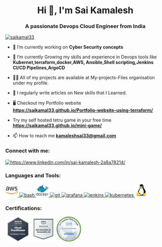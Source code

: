 <h1 align="center">Hi 👋, I'm Sai Kamalesh </h1>
<h3 align="center">A passionate Devops Cloud Engineer from India</h3>

<p align="left"> <a href="https://github.com/saikamal33/github-profile-trophy.git"><img src="https://github-profile-trophy.vercel.app/?username=saikamal33" alt="saikamal33" /></a> </p>

- 🔭 I’m currently working on **Cyber Security concepts**

- 🌱 I’m currently Growing my skills and experience in Devops tools like **Kubernet,terraform,docker,AWS, Ansible,Shell scripting,Jenkins CI/CD Pipelines,ArgoCD**

- 👨‍💻 All of my projects are available at My-projects-Files organisation under my profile.

- 📝 I regularly write articles on New skills that I Learned.

- 🖥️ Checkout my Portfolio website **https://saikamal33.github.io/Portfolio-website-using-terraform/**

- Try my self hosted tetru game in your free time **https://saikamal33.github.io/mini-game/**

- 📫 How to reach me **kamaleshsai33@gmail.com**

<h3 align="left">Connect with me:</h3>
<p align="left">
<a href="https://www.linkedin.com/in/sai-kamalesh-2a8a78214/" target="blank"><img align="center" src="https://raw.githubusercontent.com/rahuldkjain/github-profile-readme-generator/master/src/images/icons/Social/linked-in-alt.svg" alt="https://www.linkedin.com/in/sai-kamalesh-2a8a78214/" height="30" width="40" /></a>

</p>

<h3 align="left">Languages and Tools:</h3>
<p align="left"> <a href="https://aws.amazon.com" target="_blank" rel="noreferrer"> <img src="https://raw.githubusercontent.com/devicons/devicon/master/icons/amazonwebservices/amazonwebservices-original-wordmark.svg" alt="aws" width="40" height="40"/> </a> <a href="https://www.gnu.org/software/bash/" target="_blank" rel="noreferrer"> <img src="https://www.vectorlogo.zone/logos/gnu_bash/gnu_bash-icon.svg" alt="bash" width="40" height="40"/> </a> <a href="https://www.docker.com/" target="_blank" rel="noreferrer"> <img src="https://raw.githubusercontent.com/devicons/devicon/master/icons/docker/docker-original-wordmark.svg" alt="docker" width="40" height="40"/> </a> <a href="https://git-scm.com/" target="_blank" rel="noreferrer"> <img src="https://www.vectorlogo.zone/logos/git-scm/git-scm-icon.svg" alt="git" width="40" height="40"/> </a> <a href="https://grafana.com" target="_blank" rel="noreferrer"> <img src="https://www.vectorlogo.zone/logos/grafana/grafana-icon.svg" alt="grafana" width="40" height="40"/> </a> <a href="https://www.jenkins.io" target="_blank" rel="noreferrer"> <img src="https://www.vectorlogo.zone/logos/jenkins/jenkins-icon.svg" alt="jenkins" width="40" height="40"/> </a> <a href="https://kubernetes.io" target="_blank" rel="noreferrer"> <img src="https://www.vectorlogo.zone/logos/kubernetes/kubernetes-icon.svg" alt="kubernetes" width="40" height="40"/> </a> <a href="https://www.linux.org/" target="_blank" rel="noreferrer"> <img src="https://raw.githubusercontent.com/devicons/devicon/master/icons/linux/linux-original.svg" alt="linux" width="40" height="40"/> </a> </p>

<h3 align="left">Certifications:</h3>
<p align="left"><a href="https://www.credly.com/badges/a2c8a385-1d09-4d01-ac63-04684b29d441/linked_in?t=svih4u" target="blank"><img align="center" src="https://github.com/saikamal33/saikamal33/blob/main/aws-certified-cloud-practitioner.png" width="80" /></a><a href="https://www.credly.com/badges/7419ca77-30d9-4b21-b4db-cd2136c3fa38/public_url" target="blank"><img align="center" src="https://github.com/saikamal33/saikamal33/blob/main/aws-educate-introduction-to-generative-ai.png" height="80" width="80" /></a></a><a href="https://www.credly.com/badges/ae124861-8058-4006-b42c-1608f0583c00/public_url" target="blank"><img align="center" src="https://github.com/saikamal33/saikamal33/blob/main/devops-essentials.2.png" height="80" width="80" /></a></p>
